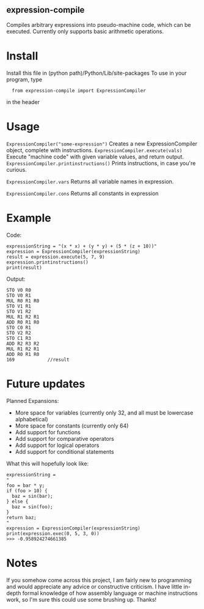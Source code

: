 ## expression-compile
Compiles arbitrary expressions into pseudo-machine code, which can be executed. Currently only supports basic arithmetic operations.

# Install
Install this file in (python path)/Python/Lib/site-packages
To use in your program, type
```
  from expression-compile import ExpressionCompiler
```
in the header

# Usage
`ExpressionCompiler("some-expression")` 
Creates a new ExpressionCompiler object, complete with instructions.
`ExpressionCompiler.execute(vals)` 
Execute "machine code" with given variable values, and return output.
`ExpressionCompiler.printinstructions()` 
Prints instructions, in case you're curious.

`ExpressionCompiler.vars`
Returns all variable names in expression.

`ExpressionCompiler.cons`
Returns all constants in expression

# Example
Code:
```
expressionString = "(x * x) + (y * y) + (5 * (z + 10))"
expression = ExpressionCompiler(expressionString)
result = expression.execute(5, 7, 9)
expression.printinstructions()
print(result)
```
Output:
```
STO V0 R0
STO V0 R1
MUL R0 R1 R0
STO V1 R1
STO V1 R2
MUL R1 R2 R1
ADD R0 R1 R0
STO C0 R1
STO V2 R2
STO C1 R3
ADD R2 R3 R2
MUL R1 R2 R1
ADD R0 R1 R0
169            //result
```

# Future updates
Planned Expansions:
- More space for variables (currently only 32, and all must be lowercase alphabetical)
- More space for constants (currently only 64)
- Add support for functions
- Add support for comparative operators
- Add support for logical operators
- Add support for conditional statements

What this will hopefully look like:
```
expressionString =
"
foo = bar * y;
if (foo > 10) {
  baz = sin(bar);
} else {
  baz = sin(foo);
}
return baz;
"
expression = ExpressionCompiler(expressionString)
print(expression.exec(0, 5, 3, 0))
>>> -0.958924274661385
```

# Notes
If you somehow come across this project, I am fairly new to programming and would appreciate any advice or constructive criticism. I have little in-depth formal knowledge of how assembly language or machine instructions work, so I'm sure this could use some brushing up. Thanks!










    
